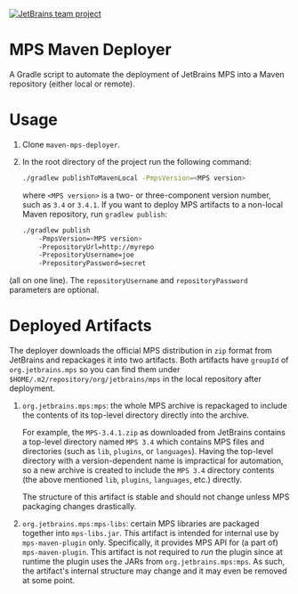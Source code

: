 [![JetBrains team project](http://jb.gg/badges/team-flat-square.svg)](https://confluence.jetbrains.com/display/ALL/JetBrains+on+GitHub)
# MPS Maven Deployer

A Gradle script to automate the deployment of JetBrains MPS into a Maven repository (either local or remote).

# Usage

1. Clone `maven-mps-deployer`.
2. In the root directory of the project run the following command:

   ```sh
   ./gradlew publishToMavenLocal -PmpsVersion=<MPS version>
   ```

   where `<MPS version>` is a two- or three-component version number, such as `3.4` or `3.4.1`.
If you want to deploy MPS artifacts to a non-local Maven repository, run `gradlew publish`:

   ```sh
   ./gradlew publish
       -PmpsVersion=<MPS version>
       -PrepositoryUrl=http://myrepo
       -PrepositoryUsername=joe
       -PrepositoryPassword=secret
   ```

(all on one line). The `repositoryUsername` and `repositoryPassword` parameters are optional.

# Deployed Artifacts

The deployer downloads the official MPS distribution in `zip` format from JetBrains and repackages it into two
artifacts. Both artifacts have `groupId` of `org.jetbrains.mps` so you can find them under
`$HOME/.m2/repository/org/jetbrains/mps` in the local repository after deployment.

1. `org.jetbrains.mps:mps`: the whole MPS archive is repackaged to include the contents of its top-level directory
   directly into the archive.

   For example, the `MPS-3.4.1.zip` as downloaded from JetBrains contains a top-level directory named `MPS 3.4` which
   contains MPS files and directories (such as `lib`, `plugins`, or `languages`). Having the top-level directory with
   a version-dependent name is impractical for automation, so a new archive is created to include the `MPS 3.4`
   directory contents (the above mentioned `lib`, `plugins`, `languages`, etc.) directly.

   The structure of this artifact is stable and should not change unless MPS packaging changes drastically.
   
2. `org.jetbrains.mps:mps-libs`: certain MPS libraries are packaged together into `mps-libs.jar`. This artifact is
   intended for internal use by `mps-maven-plugin` only. Specifically, it provides MPS API for (a part of)
   `mps-maven-plugin`. This artifact is not required to _run_ the plugin since at runtime the plugin uses the JARs from
   `org.jetbrains.mps:mps`. As such, the artifact's internal structure may change and it may even be removed at some
   point.
